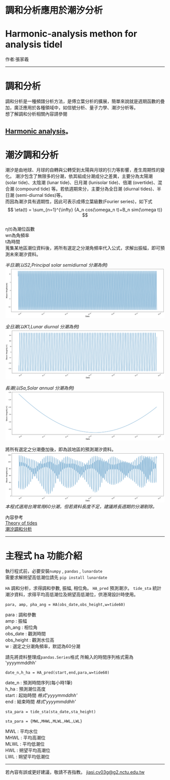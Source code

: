 # 調和分析應用於潮汐分析
# Harmonic-analysis methon for analysis tidel    
作者:張家羲

--------------------------------------------   
# 調和分析
調和分析是一種頻譜分析方法，是傅立葉分析的擴展，簡單來說就是週期函數的疊加，廣泛應用於各種領域中，如信號分析、量子力學、潮汐分析等。  
想了解調和分析相關內容請參閱  

[Harmonic analysis](https://en.wikipedia.org/wiki/Harmonic_analysis "Wikipedia")。  
---------------------------------------------   
# 潮汐調和分析
潮汐是由地球、月球的自轉與公轉受到太陽與月球的引力等影響，產生周期性的變化。
潮汐包含了無限多的分潮，依其組成分潮成分之差異，主要分為太陽潮 (solar tide)、太陰潮 (lunar tide)、日月潮 (lunisolar tide)、倍潮 (overtide)、混合潮 (compound tide) 等。若依週期來分，主要分為全日潮 (diurnal tides)、半日潮 (semi-diurnal tides)等。  
而因為潮汐具有週期性，因此可表示成傅立葉級數(Fourier series)，如下式  
$$ \eta(t) = \sum_{n=1}^{\infty} {A_n cos(\omega_n t)+B_n sim(\omega t)} $$  
η(t)為潮位函數  
wn為角頻率  
t為時間  
蒐集某地區潮位資料後，將所有選定之分潮角頻率代入公式，求解出振幅，即可預測未來潮汐資料。  
  
_半日潮(以S2,Principal solar semidiurnal 分潮為例)_  
![半日潮](https://github.com/JJIASI/Harmonic-analysis/blob/master/figure/S2.png)  
  
  
_全日潮(以K1,Lunar diurnal 分潮為例)_  
![全日潮](https://github.com/JJIASI/Harmonic-analysis/blob/master/figure/K1.png)
    
_長潮(以Sa,Solar annual 分潮為例)_
![長潮](https://github.com/JJIASI/Harmonic-analysis/blob/master/figure/Sa.png)
  
將所有選定之分潮疊加後，即為該地區的預測潮汐資料。
![tide analysis](https://github.com/JJIASI/Harmonic-analysis/blob/master/figure/tide%20analysis.png?raw=true)   
_本程式選用台灣常用60分潮，但若資料長度不足，建議將長週期的分潮剔除。_  
   
內容參考   
[Theory of tides](https://en.wikipedia.org/wiki/Theory_of_tides#Harmonic_analysis "Wikipedia")  
[潮汐調和分析](https://zh.wikipedia.org/wiki/%E6%BD%AE%E6%B1%90%E8%AA%BF%E5%92%8C%E5%88%86%E6%9E%90 "Wikipedia")  
  
------------------------------------
# 主程式 ha 功能介紹  
執行程式前，必要安裝`numpy` , `pandas` , `lunardate`  
需要求解朔望高低潮位請先 `pip install lunardate`  
  
`HA` 調和分析，求得調和參數, 振幅, 相位角。
`HA_pred` 預測潮汐。
`tide_sta` 統計潮汐資料，求得平均高低潮位及朔望高低潮位，供港灣設計時使用。
  
```
para, amp, pha_ang = HA(obs_date,obs_height,w=tide60)  

```
para : 調和參數  
amp : 振幅  
ph_ang : 相位角  
obs_date : 觀測時間  
obs_height : 觀測水位高  
w : 選定之分潮角頻率，默認為60分潮  
  
請先將資料整理成`pandas.Series`格式
所輸入的時間序列格式需為 'yyyymmddhh'  

```
date_n,h_ha = HA_pred(start,end,para,w=tide60)

```
date_n : 預測時間序列(每小時1筆)  
h_ha : 預測潮位高度  
start : 起始時間 _格式'yyyymmddhh'_  
end : 結束時間 _格式'yyyymmddhh'_  

```
sta_para = tide_sta(sta_date,sta_height)
```

```
sta_para = {MWL,MHWL,MLWL,HWL,LWL}
```
MWL : 平均水位  
MHWL : 平均高潮位  
MLWL : 平均低潮位  
HWL : 朔望平均高潮位  
LWL : 朔望平均低潮位  

--------------------------
若內容有誤或更好建議，敬請不吝指教。
<jiasi.cv03g@g2.nctu.edu.tw>
